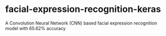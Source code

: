 # facial-expression-recognition-keras
A Convolution Neural Network (CNN) based facial expression recognition model with 65.62% accuracy
